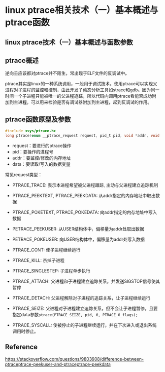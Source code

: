 # linux ptrace相关技术（一）基本概述与ptrace函数


## linux ptrace技术（一）基本概述与函数参数

## ptrace概述

逆向壬应该都对ptrace并不陌生，常出现于ELF文件的反调试中。

ptrace其实是linux的一种系统调用，一般用于调试技术。使用ptrace可以实现父进程对子进程的监控和控制，由此开发了动态分析工具如strace和gdb。因为同一时间一个子进程只能被唯一的父进程追踪，所以代码内调用ptrace看能否成功附加到主进程，可以用来检验是否有调试器附加到主进程，起到反调试的作用。

## ptrace函数原型及参数

```c
#include <sys/ptrace.h>       
long ptrace(enum __ptrace_request request, pid_t pid, void *addr, void *data);
```

- request：要进行的ptrace操作
- pid：要操作的进程号
- addr：要监控/修改的内存地址
- data：要读取/写入的数据变量

常见request类型：

- PTRACE_TRACE: 表示本进程希望被父进程跟踪, 主动与父进程建立追踪机制

- PTRACE_PEEKTEXT, PTRACE_PEEKDATA: 从addr指定的内存地址中取出数据

- PTRACE_POKETEXT, PTRACE_POKEDATA: 向addr指定的内存地址中写入数据

- PETRACE_PEEKUSER: 从USER结构体中，偏移量为addr处取出数据

- PETRACE_POKEUSER: 向USER结构体中，偏移量为addr处写入数据

- PTRACE_CONT: 使子进程继续运行

- PTRACE_KILL: 杀掉子进程

- PTRACE_SINGLESTEP: 子进程单步执行

- PTRACE_ATTACH: 父进程和子进程建立追踪关系，并发送SIGSTOP信号使其暂停

- PTRACE_DETACH: 父进程解除对子进程的追踪关系，让子进程继续运行

- PTRACE_SEIZE: 父进程对子进程建立追踪关系，但不会让子进程暂停，且要指定data参数`ptrace(PTRACE_SEIZE, pid, 0, PTRACE_0_flags);`

- PTRACE_SYSCALL: 使被停止的子进程继续运行，并在下次进入或退出系统调用时停止。

## Reference

https://stackoverflow.com/questions/9803908/difference-between-ptraceptrace-peekuser-and-ptraceptrace-peekdata

